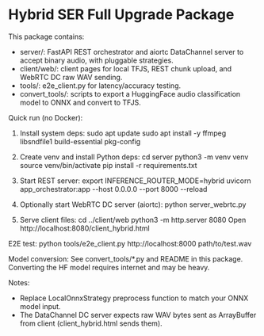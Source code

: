 Hybrid SER Full Upgrade Package
===============================

This package contains:
- server/: FastAPI REST orchestrator and aiortc DataChannel server to accept binary audio, with pluggable strategies.
- client/web/: client pages for local TFJS, REST chunk upload, and WebRTC DC raw WAV sending.
- tools/: e2e_client.py for latency/accuracy testing.
- convert_tools/: scripts to export a HuggingFace audio classification model to ONNX and convert to TFJS.

Quick run (no Docker):
1) Install system deps:
   sudo apt update
   sudo apt install -y ffmpeg libsndfile1 build-essential pkg-config

2) Create venv and install Python deps:
   cd server
   python3 -m venv venv
   source venv/bin/activate
   pip install -r requirements.txt

3) Start REST server:
   export INFERENCE_ROUTER_MODE=hybrid
   uvicorn app_orchestrator:app --host 0.0.0.0 --port 8000 --reload

4) Optionally start WebRTC DC server (aiortc):
   python server_webrtc.py

5) Serve client files:
   cd ../client/web
   python3 -m http.server 8080
   Open http://localhost:8080/client_hybrid.html

E2E test:
   python tools/e2e_client.py http://localhost:8000 path/to/test.wav

Model conversion:
   See convert_tools/*.py and README in this package. Converting the HF model requires internet and may be heavy.

Notes:
- Replace LocalOnnxStrategy preprocess function to match your ONNX model input.
- The DataChannel DC server expects raw WAV bytes sent as ArrayBuffer from client (client_hybrid.html sends them).
